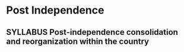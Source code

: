 # Post Independence 

## SYLLABUS   Post-independence consolidation and reorganization within the country


